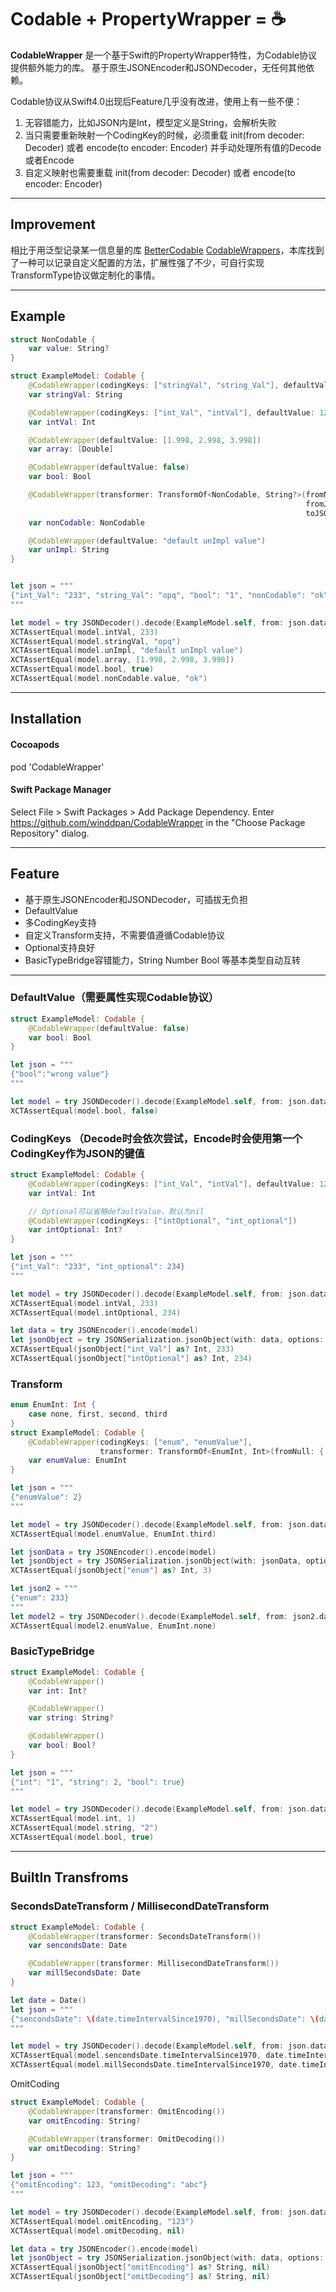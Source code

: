 # Codable + PropertyWrapper = ☕

**CodableWrapper** 是一个基于Swift的PropertyWrapper特性，为Codable协议提供额外能力的库。
基于原生JSONEncoder和JSONDecoder，无任何其他依赖。

Codable协议从Swift4.0出现后Feature几乎没有改进，使用上有一些不便：
1. 无容错能力，比如JSON内是Int，模型定义是String，会解析失败
2. 当只需要重新映射一个CodingKey的时候，必须重载 init(from decoder: Decoder) 或者 encode(to encoder: Encoder) 并手动处理所有值的Decode或者Encode
3. 自定义映射也需要重载  init(from decoder: Decoder)  或者 encode(to encoder: Encoder)

---
## Improvement

相比于用泛型记录某一信息量的库 [BetterCodable](https://github.com/marksands/BetterCodable)   [CodableWrappers](https://github.com/GottaGetSwifty/CodableWrappers)，本库找到了一种可以记录自定义配置的方法，扩展性强了不少，可自行实现TransformType协议做定制化的事情。

---

## Example

```Swift
struct NonCodable {
    var value: String?
}

struct ExampleModel: Codable {
    @CodableWrapper(codingKeys: ["stringVal", "string_Val"], defaultValue: "abc")
    var stringVal: String

    @CodableWrapper(codingKeys: ["int_Val", "intVal"], defaultValue: 123456)
    var intVal: Int

    @CodableWrapper(defaultValue: [1.998, 2.998, 3.998])
    var array: [Double]

    @CodableWrapper(defaultValue: false)
    var bool: Bool

    @CodableWrapper(transformer: TransformOf<NonCodable, String?>(fromNull: { NonCodable() }, 
                                                                  fromJSON: { NonCodable(value: $0) },
                                                                  toJSON: { $0.value }))
    var nonCodable: NonCodable

    @CodableWrapper(defaultValue: "default unImpl value")
    var unImpl: String
}


let json = """
{"int_Val": "233", "string_Val": "opq", "bool": "1", "nonCodable": "ok"}
"""

let model = try JSONDecoder().decode(ExampleModel.self, from: json.data(using: .utf8)!)
XCTAssertEqual(model.intVal, 233)
XCTAssertEqual(model.stringVal, "opq")
XCTAssertEqual(model.unImpl, "default unImpl value")
XCTAssertEqual(model.array, [1.998, 2.998, 3.998])
XCTAssertEqual(model.bool, true)
XCTAssertEqual(model.nonCodable.value, "ok")
```

---
## Installation

#### Cocoapods
pod 'CodableWrapper'

#### Swift Package Manager
Select File > Swift Packages > Add Package Dependency. Enter https://github.com/winddpan/CodableWrapper in the "Choose Package Repository" dialog.

---

## Feature
* 基于原生JSONEncoder和JSONDecoder，可插拔无负担
* DefaultValue
* 多CodingKey支持
* 自定义Transform支持，不需要值遵循Codable协议
* Optional支持良好
* BasicTypeBridge容错能力，String Number Bool 等基本类型自动互转

---

### DefaultValue（需要属性实现Codable协议）
```swift
struct ExampleModel: Codable {
    @CodableWrapper(defaultValue: false)
    var bool: Bool
}

let json = """
{"bool":"wrong value"}
"""

let model = try JSONDecoder().decode(ExampleModel.self, from: json.data(using: .utf8)!)
XCTAssertEqual(model.bool, false)
```

### CodingKeys （Decode时会依次尝试，Encode时会使用第一个CodingKey作为JSON的键值
```swift
struct ExampleModel: Codable {
    @CodableWrapper(codingKeys: ["int_Val", "intVal"], defaultValue: 123456)
    var intVal: Int

    // Optional可以省略defaultValue，默认为nil
    @CodableWrapper(codingKeys: ["intOptional", "int_optional"])
    var intOptional: Int?
}

let json = """
{"int_Val": "233", "int_optional": 234}
"""

let model = try JSONDecoder().decode(ExampleModel.self, from: json.data(using: .utf8)!)
XCTAssertEqual(model.intVal, 233)
XCTAssertEqual(model.intOptional, 234)

let data = try JSONEncoder().encode(model)
let jsonObject = try JSONSerialization.jsonObject(with: data, options: []) as! [String: Any]
XCTAssertEqual(jsonObject["int_Val"] as? Int, 233)
XCTAssertEqual(jsonObject["intOptional"] as? Int, 234)

```

### Transform
```swift
enum EnumInt: Int {
    case none, first, second, third
}
struct ExampleModel: Codable {
    @CodableWrapper(codingKeys: ["enum", "enumValue"],
                    transformer: TransformOf<EnumInt, Int>(fromNull: { EnumInt.none }, fromJSON: { EnumInt(rawValue: $0 + 1) }, toJSON: { $0.rawValue }))
    var enumValue: EnumInt
}

let json = """
{"enumValue": 2}
"""

let model = try JSONDecoder().decode(ExampleModel.self, from: json.data(using: .utf8)!)
XCTAssertEqual(model.enumValue, EnumInt.third)

let jsonData = try JSONEncoder().encode(model)
let jsonObject = try JSONSerialization.jsonObject(with: jsonData, options: []) as! [String: Any]
XCTAssertEqual(jsonObject["enum"] as? Int, 3)

let json2 = """
{"enum": 233}
"""
let model2 = try JSONDecoder().decode(ExampleModel.self, from: json2.data(using: .utf8)!)
XCTAssertEqual(model2.enumValue, EnumInt.none)
```

### BasicTypeBridge

```swift
struct ExampleModel: Codable {
    @CodableWrapper()
    var int: Int?

    @CodableWrapper()
    var string: String?

    @CodableWrapper()
    var bool: Bool?
}

let json = """
{"int": "1", "string": 2, "bool": true}
"""

let model = try JSONDecoder().decode(ExampleModel.self, from: json.data(using: .utf8)!)
XCTAssertEqual(model.int, 1)
XCTAssertEqual(model.string, "2")
XCTAssertEqual(model.bool, true)
```

---

## BuiltIn Transfroms

### SecondsDateTransform / MillisecondDateTransform

```swift
struct ExampleModel: Codable {
    @CodableWrapper(transformer: SecondsDateTransform())
    var sencondsDate: Date

    @CodableWrapper(transformer: MillisecondDateTransform())
    var millSecondsDate: Date
}

let date = Date()
let json = """
{"sencondsDate": \(date.timeIntervalSince1970), "millSecondsDate": \(date.timeIntervalSince1970 * 1000)}
"""

let model = try JSONDecoder().decode(ExampleModel.self, from: json.data(using: .utf8)!)
XCTAssertEqual(model.sencondsDate.timeIntervalSince1970, date.timeIntervalSince1970)
XCTAssertEqual(model.millSecondsDate.timeIntervalSince1970, date.timeIntervalSince1970)
```

OmitCoding

```swift
struct ExampleModel: Codable {
    @CodableWrapper(transformer: OmitEncoding())
    var omitEncoding: String?

    @CodableWrapper(transformer: OmitDecoding())
    var omitDecoding: String?
}

let json = """
{"omitEncoding": 123, "omitDecoding": "abc"}
"""

let model = try JSONDecoder().decode(ExampleModel.self, from: json.data(using: .utf8)!)
XCTAssertEqual(model.omitEncoding, "123")
XCTAssertEqual(model.omitDecoding, nil)

let data = try JSONEncoder().encode(model)
let jsonObject = try JSONSerialization.jsonObject(with: data, options: []) as! [String: Any]
XCTAssertEqual(jsonObject["omitEncoding"] as? String, nil)
XCTAssertEqual(jsonObject["omitDecoding"] as? String, nil)
```

